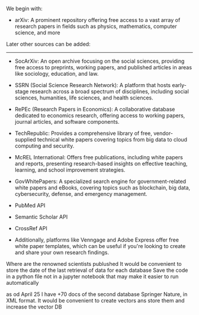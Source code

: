 We begin with:

 - arXiv: A prominent repository offering free access to a vast array of research papers in fields such as physics, mathematics, computer science, and more

 Later other sources can be added: 

 --- 

 - SocArXiv: An open archive focusing on the social sciences, providing free access to preprints, working papers, and published articles in areas like sociology, education, and law.​

 - SSRN (Social Science Research Network): A platform that hosts early-stage research across a broad spectrum of disciplines, including social sciences, humanities, life sciences, and health sciences.​

 - RePEc (Research Papers in Economics): A collaborative database dedicated to economics research, offering access to working papers, journal articles, and software components.​

 - TechRepublic: Provides a comprehensive library of free, vendor-supplied technical white papers covering topics from big data to cloud computing and security. ​

 - McREL International: Offers free publications, including white papers and reports, presenting research-based insights on effective teaching, learning, and school improvement strategies.

 - GovWhitePapers: A specialized search engine for government-related white papers and eBooks, covering topics such as blockchain, big data, cybersecurity, defense, and emergency management.

 - PubMed API

 - Semantic Scholar API

 - CrossRef API

 - Additionally, platforms like Venngage and Adobe Express offer free white paper templates, which can be useful if you're looking to create and share your own research findings. ​


 Where are the renowned scientists publushed
 It would be convenient to store the date of the last retrieval of data for each database
 Save the code in a python file not in a jupyter notebook that may make it easier to run automatically

 as od April 25 I have +70 docs of the second database Springer Nature, in XML format. It would be convenient to create vectors ans store them and increase the vector DB